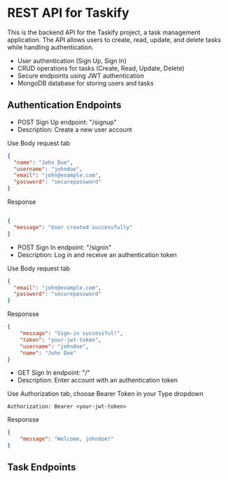 # REST API for Taskify

This is the backend API for the Taskify project, a task management application. The API allows users to create, read, update, and delete tasks while handling authentication.

* User authentication (Sign Up, Sign In)
* CRUD operations for tasks (Create, Read, Update, Delete)
* Secure endpoints using JWT authentication
* MongoDB database for storing users and tasks

## Authentication Endpoints

* POST Sign Up endpoint: "/signup"
* Description: Create a new user account

Use Body request tab

``` json
{
  "name": "John Doe",
  "username": "johndoe",
  "email": "john@example.com",
  "password": "securepassword"
}
```

Response

``` json

{
  "message": "User created successfully"
}
```

* POST Sign In endpoint: "/signin"
* Description: Log in and receive an authentication token

Use Body request tab

``` json
{
  "email": "john@example.com",
  "password": "securepassword"
}
```

Responsse

``` json
{
    "message": "Sign-in successful!",
    "token": "your-jwt-token",
    "username": "johndoe",
    "name": "John Doe"
}
```

* GET Sign In endpoint: "/"
* Description: Enter account with an authentication token

Use Authorization tab, choose Bearer Token in your Type dropdown

```
Authorization: Bearer <your-jwt-token>
```

Responsse 

``` json
{
    "message": "Welcome, johndoe!"
}
```

## Task Endpoints